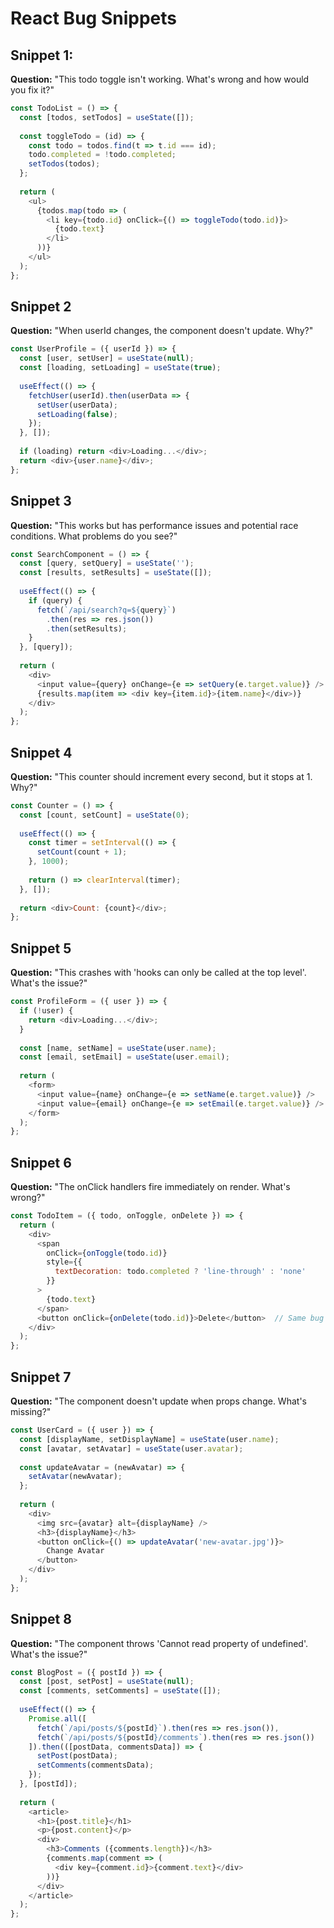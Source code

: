 # React Bug Snippets

## Snippet 1:

**Question:** "This todo toggle isn't working. What's wrong and how would you fix it?"

```javascript
const TodoList = () => {
  const [todos, setTodos] = useState([]);
  
  const toggleTodo = (id) => {
    const todo = todos.find(t => t.id === id);
    todo.completed = !todo.completed;
    setTodos(todos);
  };
  
  return (
    <ul>
      {todos.map(todo => (
        <li key={todo.id} onClick={() => toggleTodo(todo.id)}>
          {todo.text}
        </li>
      ))}
    </ul>
  );
};
```

## Snippet 2

**Question:** "When userId changes, the component doesn't update. Why?"

```javascript
const UserProfile = ({ userId }) => {
  const [user, setUser] = useState(null);
  const [loading, setLoading] = useState(true);
  
  useEffect(() => {
    fetchUser(userId).then(userData => {
      setUser(userData);
      setLoading(false);
    });
  }, []);
  
  if (loading) return <div>Loading...</div>;
  return <div>{user.name}</div>;
};
```

## Snippet 3

**Question:** "This works but has performance issues and potential race conditions. What problems do you see?"

```javascript
const SearchComponent = () => {
  const [query, setQuery] = useState('');
  const [results, setResults] = useState([]);
  
  useEffect(() => {
    if (query) {
      fetch(`/api/search?q=${query}`)
        .then(res => res.json())
        .then(setResults);
    }
  }, [query]);
  
  return (
    <div>
      <input value={query} onChange={e => setQuery(e.target.value)} />
      {results.map(item => <div key={item.id}>{item.name}</div>)}
    </div>
  );
};
```

## Snippet 4

**Question:** "This counter should increment every second, but it stops at 1. Why?"

```javascript
const Counter = () => {
  const [count, setCount] = useState(0);
  
  useEffect(() => {
    const timer = setInterval(() => {
      setCount(count + 1);
    }, 1000);
    
    return () => clearInterval(timer);
  }, []);
  
  return <div>Count: {count}</div>;
};
```

## Snippet 5

**Question:** "This crashes with 'hooks can only be called at the top level'. What's the issue?"

```javascript
const ProfileForm = ({ user }) => {
  if (!user) {
    return <div>Loading...</div>;
  }
  
  const [name, setName] = useState(user.name);
  const [email, setEmail] = useState(user.email);
  
  return (
    <form>
      <input value={name} onChange={e => setName(e.target.value)} />
      <input value={email} onChange={e => setEmail(e.target.value)} />
    </form>
  );
};
```

## Snippet 6

**Question:** "The onClick handlers fire immediately on render. What's wrong?"

```javascript
const TodoItem = ({ todo, onToggle, onDelete }) => {
  return (
    <div>
      <span 
        onClick={onToggle(todo.id)}
        style={{ 
          textDecoration: todo.completed ? 'line-through' : 'none' 
        }}
      >
        {todo.text}
      </span>
      <button onClick={onDelete(todo.id)}>Delete</button>  // Same bug
    </div>
  );
};
```

## Snippet 7

**Question:** "The component doesn't update when props change. What's missing?"

```javascript
const UserCard = ({ user }) => {
  const [displayName, setDisplayName] = useState(user.name);
  const [avatar, setAvatar] = useState(user.avatar);
  
  const updateAvatar = (newAvatar) => {
    setAvatar(newAvatar);
  };
  
  return (
    <div>
      <img src={avatar} alt={displayName} />
      <h3>{displayName}</h3>
      <button onClick={() => updateAvatar('new-avatar.jpg')}>
        Change Avatar
      </button>
    </div>
  );
};
```

## Snippet 8

**Question:** "The component throws 'Cannot read property of undefined'. What's the issue?"

```javascript
const BlogPost = ({ postId }) => {
  const [post, setPost] = useState(null);
  const [comments, setComments] = useState([]);
  
  useEffect(() => {
    Promise.all([
      fetch(`/api/posts/${postId}`).then(res => res.json()),
      fetch(`/api/posts/${postId}/comments`).then(res => res.json())
    ]).then(([postData, commentsData]) => {
      setPost(postData);
      setComments(commentsData);
    });
  }, [postId]);
  
  return (
    <article>
      <h1>{post.title}</h1>
      <p>{post.content}</p>
      <div>
        <h3>Comments ({comments.length})</h3>
        {comments.map(comment => (
          <div key={comment.id}>{comment.text}</div>
        ))}
      </div>
    </article>
  );
};
```
